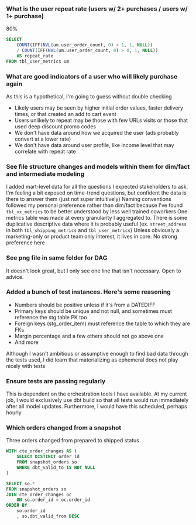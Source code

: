 ### What is the user repeat rate (users w/ 2+ purchases / users w/ 1+ purchase)
80%

```SQL
SELECT
    COUNT(IFF(NVL(um.user_order_count, 0) > 1, 1, NULL))
    / COUNT(IFF(NVL(um.user_order_count, 0) > 0, 1, NULL))
    AS repeat_rate
FROM tbl_user_metrics um
```


### What are good indicators of a user who will likely purchase again
As this is a hypothetical, I'm going to guess without double checking
- Likely users may be seen by higher initial order values, faster delivery times, or that created an add to cart event
- Users unlikely to repeat may be those with few URLs visits or those that used deep discount promo codes
- We don't have data around how we acquired the user (ads probably convert at a lower rate)
- We don't have data around user profile, like income level that may correlate with repeat rate


### See file structure changes and models within them for dim/fact and intermediate modeling
I added mart-level data for all the questions I expected stakeholders to ask.
I'm feeling a bit exposed on time-trend questions, but confident the data is there to answer them (just not super intuitively)
Naming conventions followed my personal preference rather than dim/fact because I've found `tbl_xx_metrics` to be better understood by less well trained coworkers
One metrics table was made at every granularity I aggregated to.  There is some duplicative descriptive data where it is probably useful (ex. `street_address` in both `tbl_shipping_metrics` and `tbl_user_metrics`)
Unless obviously a marketing-only or product team only interest, it lives in core.  No strong preference here


### See png file in same folder for DAG
It doesn't look great, but I only see one line that isn't necessary.  Open to advice.


### Added a bunch of test instances.  Here's some reasoning
- Numbers should be positive unless if it's from a DATEDIFF
- Primary keys should be unique and not null, and sometimes must reference the stg table PK too
- Foreign keys (stg_order_item) must reference the table to which they are FKs
- Margin percentage and a few others should not go above one
- And more

Although I wasn't ambitious or assumptive enough to find bad data through the tests used, I did learn that materializing as ephemeral does not play nicely with tests


### Ensure tests are passing regularly
This is dependent on the orchestration tools I have available.  At my current job, I would exclusively use dbt build so that all tests would run immediately after all model updates.  Furthermore, I would have this scheduled, perhaps hourly


### Which orders changed from a snapshot
Three orders changed from prepared to shipped status

```SQL
WITH cte_order_changes AS (
    SELECT DISTINCT order_id
    FROM snapshot_orders so
    WHERE dbt_valid_to IS NOT NULL
)

SELECT so.*
FROM snapshot_orders so
JOIN cte_order_changes oc
    ON so.order_id = oc.order_id
ORDER BY
    so.order_id
    , so.dbt_valid_from DESC
```